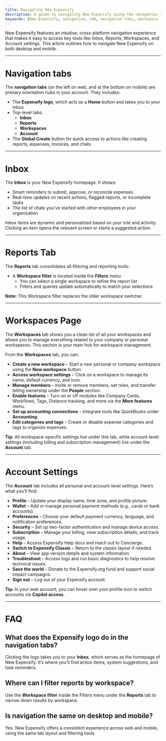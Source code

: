 ```yaml
---
title: Navigating New Expensify
description: A guide to navigating New Expensify using the navigation tabs, workspace filters, and mobile layout.
keywords: [New Expensify, navigation, LHB, navigation tabs, workspace filter, mobile tabs, UI layout, reports tab, account page]
---
```


New Expensify features an intuitive, cross-platform navigation experience that makes it easy to access key tools like Inbox, Reports, Workspaces, and Account settings. This article outlines how to navigate New Expensify on both desktop and mobile.

---

# Navigation tabs

The **navigation tabs** (on the left on web, and at the bottom on mobile) are primary orientation hubs in your account. They includes:

- The **Expensify logo**, which acts as a **Home** button and takes you to your Inbox
- Top-level tabs:
  - **Inbox**
  - **Reports**
  - **Workspaces**
  - **Account**
- The **Global Create** button for quick access to actions like creating reports, expenses, invoices, and chats

---

# Inbox

The **Inbox** is your New Expensify homepage. It shows:

- Smart reminders to submit, approve, or reconcile expenses
- Real-time updates on recent actions, flagged reports, or incomplete tasks
- The list of chats you've started with other employees in your organization

Inbox items are dynamic and personalized based on your role and activity. Clicking an item opens the relevant screen or starts a suggested action.

---

# Reports Tab

The **Reports** tab consolidates all filtering and reporting tools:

- A **Workspace filter** is located inside the **Filters** menu
  - You can select a single workspace to refine the report list
  - Filters and queries update automatically to match your selections

**Note:** This Workspace filter replaces the older workspace switcher.

---

# Workspaces Page

The **Workspaces** tab shows you a clean list of all your workspaces and allows you to manage everything related to your company or personal workspaces. This section is your main hub for workspace management.

From the **Workspaces** tab, you can:

- **Create a new workspace** – Start a new personal or company workspace using the **New workspace** button.
- **Access workspace settings** – Click on a workspace to manage its name, default currency, and icon.
- **Manage members** – Invite or remove members, set roles, and transfer billing ownership under the **People** section.
- **Enable features** – Turn on or off modules like Company Cards, Workflows, Tags, Distance tracking, and more via the **More features** menu.
- **Set up accounting connections** – Integrate tools like QuickBooks under **Accounting**.
- **Edit categories and tags** – Create or disable expense categories and tags to organize expenses.

**Tip:** All workspace-specific settings live under this tab, while account-level settings (including billing and subscription management) live under the **Account** tab.

---

# Account Settings

The **Account** tab includes all personal and account-level settings. Here’s what you’ll find:

- **Profile** – Update your display name, time zone, and profile picture.
- **Wallet** – Add or manage personal payment methods (e.g., cards or bank accounts).
- **Preferences** – Choose your default payment currency, language, and notification preferences.
- **Security** – Set up two-factor authentication and manage device access.
- **Subscription** – Manage your billing, view subscription details, and track usage.
- **Help** – Access Expensify Help docs and reach out to Concierge.
- **Switch to Expensify Classic** – Return to the classic layout if needed.
- **About** – View app version details and system information.
- **Troubleshoot** – Access logs and run basic diagnostics to help resolve technical issues.
- **Save the world** – Donate to the Expensify.org fund and support social impact campaigns.
- **Sign out** – Log out of your Expensify account.

**Tip:** In your web account, you can hover over your profile icon to switch accounts via **Copilot access**.

---

# FAQ

## What does the Expensify logo do in the navigation tabs?

Clicking the logo takes you to your **Inbox**, which serves as the homepage of New Expensify. It’s where you’ll find action items, system suggestions, and task reminders.

## Where can I filter reports by workspace?

Use the **Workspace filter** inside the Filters menu under the **Reports** tab to narrow down results by workspace.

## Is navigation the same on desktop and mobile?

Yes. New Expensify offers a consistent experience across web and mobile, using the same tab layout and filtering tools.

